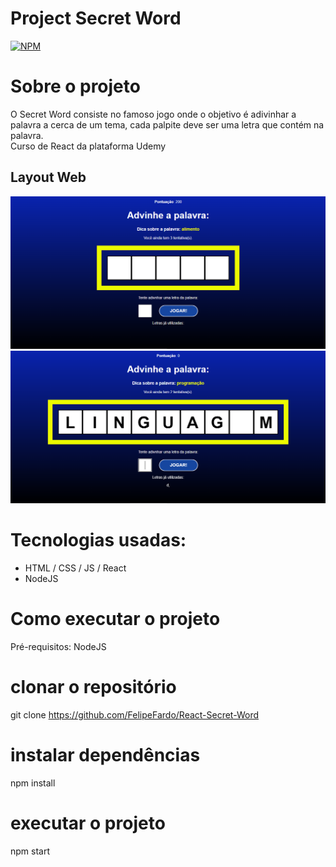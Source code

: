 # Project Secret Word
[![NPM](https://img.shields.io/npm/l/react)](https://github.com/FelipeFardo/React-Secret-Word/blob/main/LICENSE)


# Sobre o projeto
O Secret Word consiste no famoso jogo onde o objetivo é adivinhar a palavra a cerca de um tema, cada palpite deve ser uma letra que contém na palavra.<br/>
Curso de React da plataforma Udemy

## Layout Web
![Web Dica Alimento](https://github.com/FelipeFardo/Assets/blob/main/React-Secret-Word/Screenshot_1.png)
![Web Dica Programação](https://github.com/FelipeFardo/Assets/blob/main/React-Secret-Word/Screenshot_2.png)

# Tecnologias usadas:

- HTML / CSS / JS / React
- NodeJS

# Como executar o projeto

Pré-requisitos: NodeJS

# clonar o repositório
git clone https://github.com/FelipeFardo/React-Secret-Word

# instalar dependências
npm install

# executar o projeto
npm start
